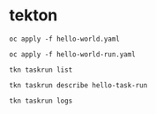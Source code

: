 # tekton

    oc apply -f hello-world.yaml

    oc apply -f hello-world-run.yaml

    tkn taskrun list

    tkn taskrun describe hello-task-run

    tkn taskrun logs
    

